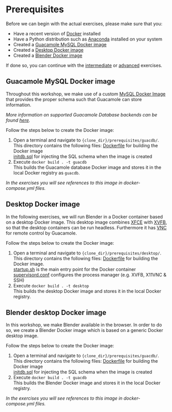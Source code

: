 # Prerequisites
Before we can begin with the actual exercises, please make sure that you:
* Have a recent version of [Docker](https://www.docker.com/) installed
* Have a Python distribution such as [Anaconda](https://www.continuum.io/downloads) installed on your system
* Created a [Guacamole MySQL Docker image](#guacamole-mysql-docker-image)
* Created a [Desktop Docker image](#desktop-image)
* Created a [Blender Docker image](#blender-desktop-image) 

If done so, you can continue with the [intermediate](../intermediate/exercise.md) or [advanced](../advanced/exercise.md) exercises.

## Guacamole MySQL Docker image
Throughout this workshop, we make use of a custom [MySQL Docker Image](https://hub.docker.com/_/mysql/) that provides the proper schema such that Guacamole can store information. 

*More information on supported Guacamole Database backends can be found [here](https://github.com/glyptodon/guacamole-docker).*  

Follow the steps below to create the Docker image:
1. Open a terminal and navigate to `{clone_dir}/prerequisites/guacdb/`.  
This directory contains the following files:
[Dockerfile](guacdb/Dockerfile) for building the Docker image  
[initdb.sql](guacdb/initdb.sql) for injecting the SQL schema when the image is created
2. Execute `docker build . -t guacdb`  
This builds the Guacamole database Docker image and stores it in the local Docker registry as `guacdb`.  

*In the exercises you will see references to this image in docker-compose.yml files.*

## Desktop Docker image
In the following exercises, we will run Blender in a Docker container based on a desktop Docker image. This desktop image combines [XFCE](https://xfce.org/) with [XVFB](https://en.wikipedia.org/wiki/Xvfb), so that the desktop containers can be run headless. Furthermore it has [VNC](http://www.karlrunge.com/x11vnc/) for remote control by Guacamole.  

Follow the steps below to create the Docker image:
1. Open a terminal and navigate to `{clone_dir}/prerequisites/desktop/`.  
This directory contains the following files:
[Dockerfile](desktop/Dockerfile) for building the Docker image.  
[startup.sh](desktop/startup.sh) is the main entry point for the Docker container  
[supervisord.conf](desktop/supervisord.conf) configures the process manager (e.g. XVFB, X11VNC & SSH)
2. Execute `docker build . -t desktop`  
This builds the desktop Docker image and stores it in the local Docker registry.

## Blender desktop Docker image
In this workshop, we make Blender available in the browser. In order to do so, we create a Blender Docker image which is based on a generic Docker desktop image.

Follow the steps below to create the Docker image:
1. Open a terminal and navigate to `{clone_dir}/prerequisites/guacdb/`.  
This directory contains the following files:
[Dockerfile](guacdb/Dockerfile) for building the Docker image  
[initdb.sql](guacdb/initdb.sql) for injecting the SQL schema when the image is created
2. Execute `docker build . -t guacdb`  
This builds the Blender Docker image and stores it in the local Docker registry.  

*In the exercises you will see references to this image in docker-compose.yml files.*


